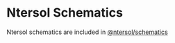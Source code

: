 # Ntersol Schematics

Ntersol schematics are included in [@ntersol/schematics](https://github.com/ntersol/ui/tree/main/libs/schematics)
